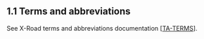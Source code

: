 ## 1.1 Terms and abbreviations

See X-Road terms and abbreviations documentation \[[TA-TERMS](#Ref_TERMS)\].